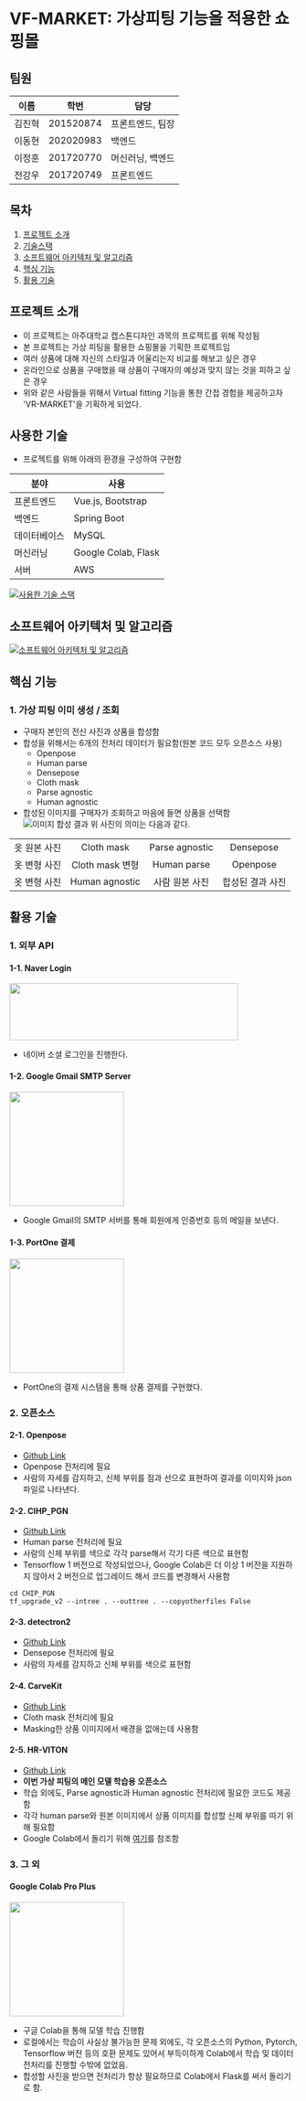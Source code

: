 # VF-MARKET: 가상피팅 기능을 적용한 쇼핑몰

## 팀원

| 이름   | 학번      | 담당             |
| ------ | --------- | ---------------- |
| 김진혁 | 201520874 | 프론트엔드, 팀장 |
| 이동현 | 202020983 | 백엔드           |
| 이정훈 | 201720770 | 머신러닝, 백엔드 |
| 전강우 | 201720749 | 프론트엔드       |

## 목차

1. [프로젝트 소개](#프로젝트-소개)
2. [기술스택](#사용한-기술)
3. [소프트웨어 아키텍처 및 알고리즘](#소프트웨어-아키텍처-및-알고리즘)
4. [핵심 기능](#핵심-기능)
5. [활용 기술](#활용-기술)

## 프로젝트 소개

- 이 프로젝트는 아주대학교 캡스톤디자인 과목의 프로젝트를 위해 작성됨
- 본 프로젝트는 가상 피팅을 활용한 쇼핑몰을 기획한 프로젝트임
- 여러 상품에 대해 자신의 스타일과 어울리는지 비교를 해보고 싶은 경우
- 온라인으로 상품을 구매했을 때 상품이 구매자의 예상과 맞지 않는 것을 피하고 싶은 경우
- 위와 같은 사람들을 위해서 Virtual fitting 기능을 통한 간접 경험을 제공하고자 'VR-MARKET'을 기획하게 되었다.

## 사용한 기술

- 프로젝트를 위해 아래의 환경을 구성하여 구현함

| 분야         | 사용                |
| ------------ | ------------------- |
| 프론트엔드   | Vue.js, Bootstrap   |
| 백엔드       | Spring Boot         |
| 데이터베이스 | MySQL               |
| 머신러닝     | Google Colab, Flask |
| 서버         | AWS                 |

[![사용한 기술 스택](assets/techs.png "사용한 기술 스택")](assets/techs.png)

## 소프트웨어 아키텍처 및 알고리즘

[![소프트웨어 아키텍처 및 알고리즘](assets/sw-arch-alg.png "소프트웨어 아키텍처 및 알고리즘")](assets/sw-arch-alg.png)

## 핵심 기능

### 1. 가상 피팅 이미 생성 / 조회

- 구매자 본인의 전신 사진과 상품을 합성함
- 합성을 위해서는 6개의 전처리 데이터가 필요함(원본 코드 모두 오픈소스 사용)
  - Openpose
  - Human parse
  - Densepose
  - Cloth mask
  - Parse agnostic
  - Human agnostic
- 합성된 이미지를 구매자가 조회하고 마음에 들면 상품을 선택함
  ![이미지 합성 결과](assets/HR-VITON-inference-grid.png "이미지 합성 결과 그리드")
  위 사진의 의미는 다음과 같다.

|              |                 |                |                  |
| :----------- | :-------------: | :------------: | :--------------: |
| 옷 원본 사진 |   Cloth mask    | Parse agnostic |    Densepose     |
| 옷 변형 사진 | Cloth mask 변형 |  Human parse   |     Openpose     |
| 옷 변형 사진 | Human agnostic  | 사람 원본 사진 | 합성된 결과 사진 |

## 활용 기술

### 1. 외부 API

#### 1-1. Naver Login

<img src="assets/btnG_완성형.png" width="400" height="100">

- 네이버 소셜 로그인을 진행한다.

#### 1-2. Google Gmail SMTP Server

<img src="assets/gmail.png" width="200" height="200">

- Google Gmail의 SMTP 서버를 통해 회원에게 인증번호 등의 메일을 보낸다.

#### 1-3. PortOne 결제

<img src="assets/portone.png" width="200" height="200">

- PortOne의 결제 시스템을 통해 상품 결제를 구현했다.

### 2. 오픈소스

#### 2-1. Openpose

- [Github Link](https://github.com/CMU-Perceptual-Computing-Lab/openpose "Openpose 사용")
- Openpose 전처리에 필요
- 사람의 자세를 감지하고, 신체 부위를 점과 선으로 표현하여 결과를 이미지와 json파일로 나타낸다.

#### 2-2. CIHP_PGN

- [Github Link](https://github.com/Engineering-Course/CIHP_PGN "Human parse에 사용")
- Human parse 전처리에 필요
- 사람의 신체 부위를 색으로 각각 parse해서 각기 다른 색으로 표현함
- Tensorflow 1 버전으로 작성되었으나, Google Colab은 더 이상 1 버전을 지원하지 않아서 2 버전으로 업그레이드 해서 코드를 변경해서 사용함

```
cd CHIP_PGN
tf_upgrade_v2 --intree . --outtree . --copyotherfiles False
```

#### 2-3. detectron2

- [Github Link](https://github.com/facebookresearch/detectron2 "Densepose에 사용")
- Densepose 전처리에 필요
- 사람의 자세를 감지하고 신체 부위를 색으로 표현함

#### 2-4. CarveKit

- [Github Link](https://github.com/OPHoperHPO/image-background-remove-tool/releases "이미지에서 배경을 없애는데 사용함. Cloth mask에 필요")
- Cloth mask 전처리에 필요
- Masking한 상품 이미지에서 배경을 없애는데 사용함

#### 2-5. HR-VITON

- [Github Link](https://github.com/sangyun884/HR-VITON "학습 모델. Parse agnostic, Human agnostic도 제공됨")
- **이번 가상 피팅의 메인 모델 학습용 오픈소스**
- 학습 외에도, Parse agnostic과 Human agnostic 전처리에 필요한 코드도 제공함
- 각각 human parse와 원본 이미지에서 상품 이미지를 합성할 신체 부위를 따기 위해 필요함
- Google Colab에서 돌리기 위해 [여기](https://github.com/sangyun884/HR-VITON/issues/45)를 참조함

### 3. 그 외

#### Google Colab Pro Plus

<img src="assets/colab_favicon_256px.png" width="200" height="200">

- 구글 Colab을 통해 모델 학습 진행함
- 로컬에서는 학습이 사실상 불가능한 문제 외에도, 각 오픈소스의 Python, Pytorch, Tensorflow 버전 등의 호환 문제도 있어서 부득이하게 Colab에서 학습 및 데이터 전처리를 진행할 수밖에 없었음.
- 합성할 사진을 받으면 전처리가 항상 필요하므로 Colab에서 Flask를 써서 돌리기로 함.
